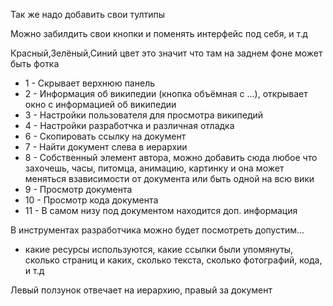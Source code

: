 Так же надо добавить свои тултипы

Можно забилдить свои кнопки и поменять интерфейс под себя, и т.д

Красный,Зелёный,Синий цвет это значит что там на заднем фоне может быть фотка

* 1  - Скрывает верхнюю панель
* 2  - Информация об википедии (кнопка объёмная с ...), открывает окно с информацией об википедии
* 3  - Настройки пользователя для просмотра википедий
* 4  - Настройки разработчка и различная отладка
* 6  - Скопировать ссылку на документ
* 7  - Найти документ слева в иерархии
* 8  - Собственный элемент автора, можно добавить сюда любое что захочешь, часы, питомца, анимацию, картинку и она может меняться взависимости от документа или быть одной на всю вики
* 9  - Просмотр документа
* 10 - Просмотр кода документа
* 11 - В самом низу под документом находится доп. информация

В инструментах разработчика можно будет посмотреть допустим...
* какие ресурсы используются, какие ссылки были упомянуты, сколько страниц и каких, сколько текста, сколько фотографий, кода, и т.д 

Левый ползунок отвечает на иерархию, правый за документ